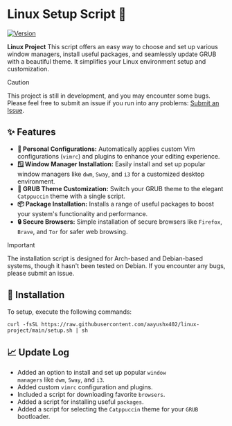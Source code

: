 # Linux Setup Script 🚀

[![Version](https://img.shields.io/github/v/release/aayushx402/linux-project?color=%230567ff&label=Latest%20Release&style=for-the-badge)](https://github.com/aayushx402/linux-project/releases/latest)

**Linux Project** This script offers an easy way to choose and set up various window managers, install useful packages, and seamlessly update GRUB with a beautiful theme. It simplifies your Linux environment setup and customization.


> [!CAUTION]
> This project is still in development, and you may encounter some bugs. Please feel free to submit an issue if you run into any problems: [Submit an Issue](https://github.com/aayushx402/linux-project/issues).

<h2>✨ Features</h2>
<ul>
    <li><strong>🔧 Personal Configurations:</strong> Automatically applies custom Vim configurations (<code>vimrc</code>) and plugins to enhance your editing experience.</li>
    <li><strong>🪟 Window Manager Installation:</strong> Easily install and set up popular window managers like <code>dwm</code>, <code>Sway</code>, and <code>i3</code> for a customized desktop environment.</li>
    <li><strong>🎨 GRUB Theme Customization:</strong> Switch your GRUB theme to the elegant <code>Catppuccin</code> theme with a single script.</li>
    <li><strong>📦 Package Installation:</strong> Installs a range of useful packages to boost your system's functionality and performance.</li>
    <li><strong>🔒 Secure Browsers:</strong> Simple installation of secure browsers like <code>Firefox</code>, <code>Brave</code>, and <code>Tor</code> for safer web browsing.</li>
</ul>

> [!IMPORTANT]
> The installation script is designed for Arch-based and Debian-based systems, though it hasn't been tested on Debian. If you encounter any bugs, please submit an issue.

## 🚀 Installation

To setup, execute the following commands:

```shell
curl -fsSL https://raw.githubusercontent.com/aayushx402/linux-project/main/setup.sh | sh
```

## 📈 Update Log
- Added an option to install and set up popular <code>window managers</code> like <code>dwm</code>, <code>Sway</code>, and <code>i3</code>.
- Added custom <code>vimrc</code> configuration and plugins.
- Included a script for downloading favorite <code>browsers</code>.
- Added a script for installing useful <code>packages</code>.
- Added a script for selecting the <code>Catppuccin</code> theme for your <code>GRUB</code> bootloader.




